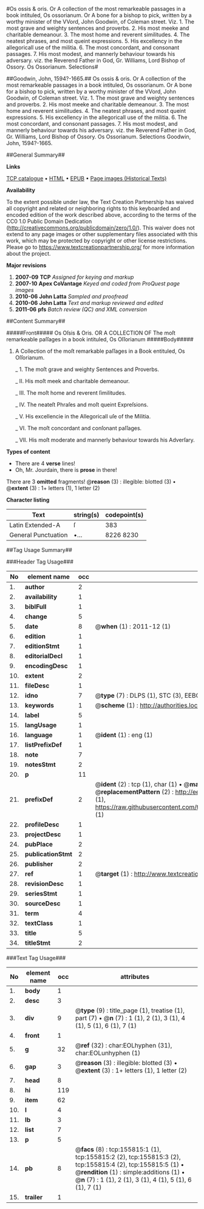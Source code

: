 #Os ossis & oris. Or A collection of the most remarkeable passages in a book intituled, Os ossorianum. Or A bone for a bishop to pick, written by a worthy minister of the VVord, John Goodwin, of Coleman street. Viz. 1. The most grave and weighty sentences and proverbs. 2. His most meeke and charitable demeanour. 3. The most home and reverent similitudes. 4. The neatest phrases, and most queint expressions. 5. His excellency in the allegoricall use of the militia. 6. The most concordant, and consonant passages. 7. His most modest, and mannerly behaviour towards his adversary. viz. the Reverend Father in God, Gr. Williams, Lord Bishop of Ossory. Os Ossorianum. Selections#

##Goodwin, John, 1594?-1665.##
Os ossis & oris. Or A collection of the most remarkeable passages in a book intituled, Os ossorianum. Or A bone for a bishop to pick, written by a worthy minister of the VVord, John Goodwin, of Coleman street. Viz. 1. The most grave and weighty sentences and proverbs. 2. His most meeke and charitable demeanour. 3. The most home and reverent similitudes. 4. The neatest phrases, and most queint expressions. 5. His excellency in the allegoricall use of the militia. 6. The most concordant, and consonant passages. 7. His most modest, and mannerly behaviour towards his adversary. viz. the Reverend Father in God, Gr. Williams, Lord Bishop of Ossory.
Os Ossorianum. Selections
Goodwin, John, 1594?-1665.

##General Summary##

**Links**

[TCP catalogue](http://www.ota.ox.ac.uk/tcp/)  • 
[HTML](http://tei.it.ox.ac.uk/tcp/Texts-HTML/free/A85/A85405.html)  • 
[EPUB](http://tei.it.ox.ac.uk/tcp/Texts-EPUB/free/A85/A85405.epub) • 
[Page images (Historical Texts)](https://historicaltexts.jisc.ac.uk/eebo-99859122e)

**Availability**

To the extent possible under law, the Text Creation Partnership has waived all copyright and related or neighboring rights to this keyboarded and encoded edition of the work described above, according to the terms of the CC0 1.0 Public Domain Dedication (http://creativecommons.org/publicdomain/zero/1.0/). This waiver does not extend to any page images or other supplementary files associated with this work, which may be protected by copyright or other license restrictions. Please go to https://www.textcreationpartnership.org/ for more information about the project.

**Major revisions**

1. __2007-09__ __TCP__ *Assigned for keying and markup*
1. __2007-10__ __Apex CoVantage__ *Keyed and coded from ProQuest page images*
1. __2010-06__ __John Latta__ *Sampled and proofread*
1. __2010-06__ __John Latta__ *Text and markup reviewed and edited*
1. __2011-06__ __pfs__ *Batch review (QC) and XML conversion*

##Content Summary##

#####Front#####
Os Oſsis & Oris. OR A COLLECTION OF The moſt remarkeable paſſages in a book intituled, Os Oſſorianum
#####Body#####

1. A Collection of the moſt remarkable paſſages in a Book entituled, Os Oſſorianum.

    _ 1. The moſt grave and weighty Sentences and Proverbs.

    _ II. His moſt meek and charitable demeanour.

    _ III. The moſt home and reverent ſimilitudes.

    _ IV. The neateſt Phraſes and moſt queint Expreſsions.

    _ V. His excellencie in the Allegoricall uſe of the Militia.

    _ VI. The moſt concordant and conſonant paſſages.

    _ VII. His moſt moderate and mannerly behaviour towards his Adverſary.

**Types of content**

  * There are 4 **verse** lines!
  * Oh, Mr. Jourdain, there is **prose** in there!

There are 3 **omitted** fragments! 
 @__reason__ (3) : illegible: blotted (3)  •  @__extent__ (3) : 1+ letters (1), 1 letter (2)

**Character listing**


|Text|string(s)|codepoint(s)|
|---|---|---|
|Latin Extended-A|ſ|383|
|General Punctuation|•…|8226 8230|

##Tag Usage Summary##

###Header Tag Usage###

|No|element name|occ|attributes|
|---|---|---|---|
|1.|__author__|2||
|2.|__availability__|1||
|3.|__biblFull__|1||
|4.|__change__|5||
|5.|__date__|8| @__when__ (1) : 2011-12 (1)|
|6.|__edition__|1||
|7.|__editionStmt__|1||
|8.|__editorialDecl__|1||
|9.|__encodingDesc__|1||
|10.|__extent__|2||
|11.|__fileDesc__|1||
|12.|__idno__|7| @__type__ (7) : DLPS (1), STC (3), EEBO-CITATION (1), PROQUEST (1), VID (1)|
|13.|__keywords__|1| @__scheme__ (1) : http://authorities.loc.gov/ (1)|
|14.|__label__|5||
|15.|__langUsage__|1||
|16.|__language__|1| @__ident__ (1) : eng (1)|
|17.|__listPrefixDef__|1||
|18.|__note__|7||
|19.|__notesStmt__|2||
|20.|__p__|11||
|21.|__prefixDef__|2| @__ident__ (2) : tcp (1), char (1)  •  @__matchPattern__ (2) : ([0-9\-]+):([0-9IVX]+) (1), (.+) (1)  •  @__replacementPattern__ (2) : http://eebo.chadwyck.com/downloadtiff?vid=$1&page=$2 (1), https://raw.githubusercontent.com/textcreationpartnership/Texts/master/tcpchars.xml#$1 (1)|
|22.|__profileDesc__|1||
|23.|__projectDesc__|1||
|24.|__pubPlace__|2||
|25.|__publicationStmt__|2||
|26.|__publisher__|2||
|27.|__ref__|1| @__target__ (1) : http://www.textcreationpartnership.org/docs/. (1)|
|28.|__revisionDesc__|1||
|29.|__seriesStmt__|1||
|30.|__sourceDesc__|1||
|31.|__term__|4||
|32.|__textClass__|1||
|33.|__title__|5||
|34.|__titleStmt__|2||


###Text Tag Usage###

|No|element name|occ|attributes|
|---|---|---|---|
|1.|__body__|1||
|2.|__desc__|3||
|3.|__div__|9| @__type__ (9) : title_page (1), treatise (1), part (7)  •  @__n__ (7) : 1 (1), 2 (1), 3 (1), 4 (1), 5 (1), 6 (1), 7 (1)|
|4.|__front__|1||
|5.|__g__|32| @__ref__ (32) : char:EOLhyphen (31), char:EOLunhyphen (1)|
|6.|__gap__|3| @__reason__ (3) : illegible: blotted (3)  •  @__extent__ (3) : 1+ letters (1), 1 letter (2)|
|7.|__head__|8||
|8.|__hi__|119||
|9.|__item__|62||
|10.|__l__|4||
|11.|__lb__|3||
|12.|__list__|7||
|13.|__p__|5||
|14.|__pb__|8| @__facs__ (8) : tcp:155815:1 (1), tcp:155815:2 (2), tcp:155815:3 (2), tcp:155815:4 (2), tcp:155815:5 (1)  •  @__rendition__ (1) : simple:additions (1)  •  @__n__ (7) : 1 (1), 2 (1), 3 (1), 4 (1), 5 (1), 6 (1), 7 (1)|
|15.|__trailer__|1||
